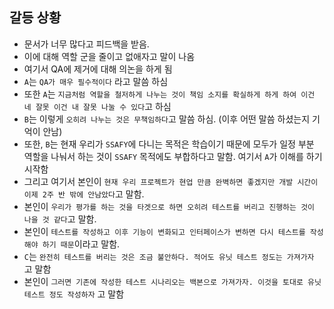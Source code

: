 ## 갈등 상황

- 문서가 너무 많다고 피드백을 받음.
- 이에 대해 역할 군을 줄이고 없애자고 말이 나옴
- 여기서 QA에 제거에 대해 의논을 하게 됨
- `A`는 `QA가 매우 필수적이다` 라고 말씀 하심
- 또한 `A`는 `지금처럼 역할을 철저하게 나누는 것이 책임 소지를 확실하게 하게 하여 이건 네 잘못 이건 내 잘못 나눌 수 있다`고 하심
- `B`는 이렇게 `오히려 나누는 것은 무책임하다`고 말씀 하심. (이후 어떤 말씀 하셨는지 기억이 안남)
- 또한, `B`는  현재 우리가 `SSAFY`에 다니는 목적은 학습이기 때문에 모두가 일정 부분 역할을 나눠서 하는 것이 `SSAFY` 목적에도 부합하다고 말함. 여기서 `A`가 이해를 하기 시작함
- 그리고 여기서 본인이 `현재 우리 프로젝트가 현업 만큼 완벽하면 좋겠지만 개발 시간이 이제 2주 반 밖에 안남았다`고 말함.
- 본인이 `우리가 평가를 하는 것을 타겟으로 하면 오히려 테스트를 버리고 진행하는 것이 나을 것 같다`고 말함.
- 본인이 `테스트를 작성하고 이후 기능이 변화되고 인터페이스가 변하면 다시 테스트를 작성해야 하기 때문`이라고 말함.
- `C`는 `완전히 테스트를 버리는 것은 조금 불안하다. 적어도 유닛 테스트 정도는 가져가자` 고 말함
- 본인이 `그러면 기존에 작성한 테스트 시나리오는 백본으로 가져가자. 이것을 토대로 유닛 테스트 정도 작성하자` 고 말함